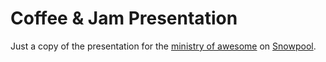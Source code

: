 Coffee & Jam Presentation
=========================

Just a copy of the presentation for the [ministry of awesome](http://ministryofawesome.com) on [Snowpool](http://snowpool.org).
